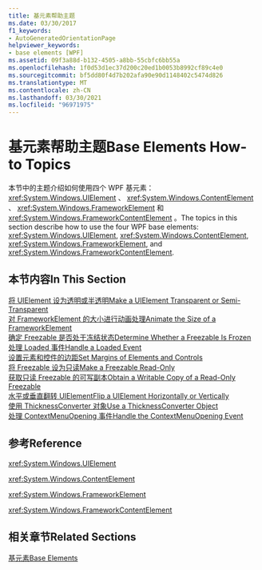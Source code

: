 ```yaml
---
title: 基元素帮助主题
ms.date: 03/30/2017
f1_keywords:
- AutoGeneratedOrientationPage
helpviewer_keywords:
- base elements [WPF]
ms.assetid: 09f3a88d-b132-4505-a8bb-55cbfc6bb55a
ms.openlocfilehash: 1f0d53d1ec37d200c20ed1b0053b8992cf89c4e0
ms.sourcegitcommit: bf5dd80f4d7b202afa90e90d1148402c5474d826
ms.translationtype: MT
ms.contentlocale: zh-CN
ms.lasthandoff: 03/30/2021
ms.locfileid: "96971975"
---
```

# <a name="base-elements-how-to-topics"></a><span data-ttu-id="ffab7-102">基元素帮助主题</span><span class="sxs-lookup"><span data-stu-id="ffab7-102">Base Elements How-to Topics</span></span>
<span data-ttu-id="ffab7-103">本节中的主题介绍如何使用四个 WPF 基元素： <xref:System.Windows.UIElement> 、 <xref:System.Windows.ContentElement> 、 <xref:System.Windows.FrameworkElement> 和 <xref:System.Windows.FrameworkContentElement> 。</span><span class="sxs-lookup"><span data-stu-id="ffab7-103">The topics in this section describe how to use the four WPF base elements: <xref:System.Windows.UIElement>, <xref:System.Windows.ContentElement>, <xref:System.Windows.FrameworkElement>, and <xref:System.Windows.FrameworkContentElement>.</span></span>  
  
## <a name="in-this-section"></a><span data-ttu-id="ffab7-104">本节内容</span><span class="sxs-lookup"><span data-stu-id="ffab7-104">In This Section</span></span>  
 [<span data-ttu-id="ffab7-105">将 UIElement 设为透明或半透明</span><span class="sxs-lookup"><span data-stu-id="ffab7-105">Make a UIElement Transparent or Semi-Transparent</span></span>](how-to-make-a-uielement-transparent-or-semi-transparent.md)  
 [<span data-ttu-id="ffab7-106">对 FrameworkElement 的大小进行动画处理</span><span class="sxs-lookup"><span data-stu-id="ffab7-106">Animate the Size of a FrameworkElement</span></span>](how-to-animate-the-size-of-a-frameworkelement.md)  
 [<span data-ttu-id="ffab7-107">确定 Freezable 是否处于冻结状态</span><span class="sxs-lookup"><span data-stu-id="ffab7-107">Determine Whether a Freezable Is Frozen</span></span>](how-to-determine-whether-a-freezable-is-frozen.md)  
 [<span data-ttu-id="ffab7-108">处理 Loaded 事件</span><span class="sxs-lookup"><span data-stu-id="ffab7-108">Handle a Loaded Event</span></span>](how-to-handle-a-loaded-event.md)  
 [<span data-ttu-id="ffab7-109">设置元素和控件的边距</span><span class="sxs-lookup"><span data-stu-id="ffab7-109">Set Margins of Elements and Controls</span></span>](how-to-set-margins-of-elements-and-controls.md)  
 [<span data-ttu-id="ffab7-110">将 Freezable 设为只读</span><span class="sxs-lookup"><span data-stu-id="ffab7-110">Make a Freezable Read-Only</span></span>](how-to-make-a-freezable-read-only.md)  
 [<span data-ttu-id="ffab7-111">获取只读 Freezable 的可写副本</span><span class="sxs-lookup"><span data-stu-id="ffab7-111">Obtain a Writable Copy of a Read-Only Freezable</span></span>](how-to-obtain-a-writable-copy-of-a-read-only-freezable.md)  
 [<span data-ttu-id="ffab7-112">水平或垂直翻转 UIElement</span><span class="sxs-lookup"><span data-stu-id="ffab7-112">Flip a UIElement Horizontally or Vertically</span></span>](how-to-flip-a-uielement-horizontally-or-vertically.md)  
 [<span data-ttu-id="ffab7-113">使用 ThicknessConverter 对象</span><span class="sxs-lookup"><span data-stu-id="ffab7-113">Use a ThicknessConverter Object</span></span>](how-to-use-a-thicknessconverter-object.md)  
 [<span data-ttu-id="ffab7-114">处理 ContextMenuOpening 事件</span><span class="sxs-lookup"><span data-stu-id="ffab7-114">Handle the ContextMenuOpening Event</span></span>](how-to-handle-the-contextmenuopening-event.md)  
  
## <a name="reference"></a><span data-ttu-id="ffab7-115">参考</span><span class="sxs-lookup"><span data-stu-id="ffab7-115">Reference</span></span>  
 <xref:System.Windows.UIElement>  
  
 <xref:System.Windows.ContentElement>  
  
 <xref:System.Windows.FrameworkElement>  
  
 <xref:System.Windows.FrameworkContentElement>  
  
## <a name="related-sections"></a><span data-ttu-id="ffab7-116">相关章节</span><span class="sxs-lookup"><span data-stu-id="ffab7-116">Related Sections</span></span>  
 [<span data-ttu-id="ffab7-117">基元素</span><span class="sxs-lookup"><span data-stu-id="ffab7-117">Base Elements</span></span>](base-elements.md)
